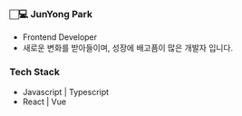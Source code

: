

### 🏻‍💻   JunYong Park

- Frontend Developer
- 새로운 변화를 받아들이며, 성장에 배고픔이 많은 개발자 입니다.


### Tech Stack

- Javascript | Typescript
- React | Vue


<!--
**Junyong34/Junyong34** is a ✨ _special_ ✨ repository because its `README.md` (this file) appears on your GitHub profile.

Here are some ideas to get you started:

- 🔭 I’m currently working on ...
- 🌱 I’m currently learning ...
- 👯 I’m looking to collaborate on ...
- 🤔 I’m looking for help with ...
- 💬 Ask me about ...
- 📫 How to reach me: ...
- 😄 Pronouns: ...
- ⚡ Fun fact: ...
-->
